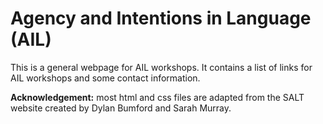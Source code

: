# Agency and Intentions in Language (AIL)

This is a general webpage for AIL workshops.
It contains a list of links for AIL workshops and some contact information.

**Acknowledgement:** most html and css files are adapted from the SALT website created by Dylan Bumford and Sarah Murray.


